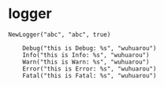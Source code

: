 # logger

    NewLogger("abc", "abc", true)

		Debug("this is Debug: %s", "wuhuarou")
		Info("this is Info: %s", "wuhuarou")
		Warn("this is Warn: %s", "wuhuarou")
		Error("this is Error: %s", "wuhuarou")
		Fatal("this is Fatal: %s", "wuhuarou")

